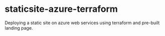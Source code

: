 # staticsite-azure-terraform
Deploying a static site on azure web services using terraform and pre-built landing page. 
